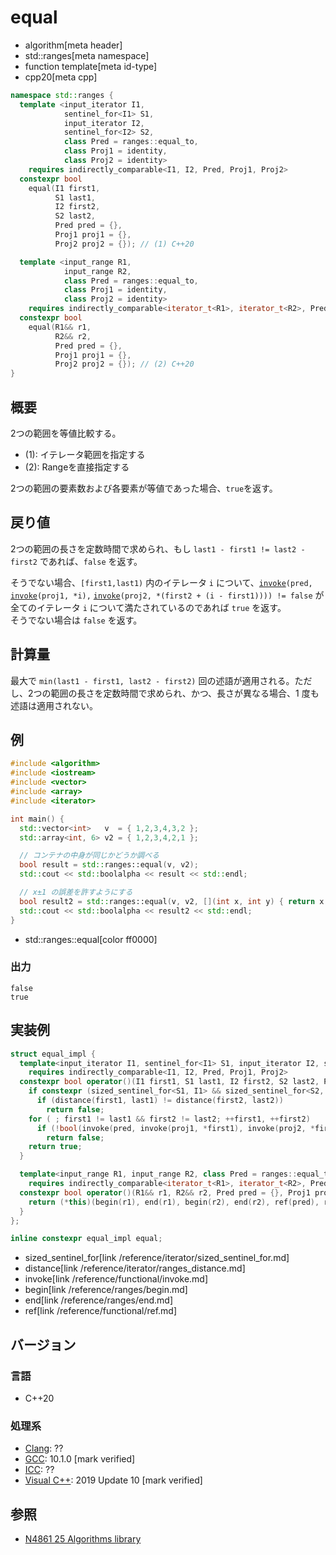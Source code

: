 # equal
* algorithm[meta header]
* std::ranges[meta namespace]
* function template[meta id-type]
* cpp20[meta cpp]

```cpp
namespace std::ranges {
  template <input_iterator I1,
            sentinel_for<I1> S1,
            input_iterator I2,
            sentinel_for<I2> S2,
            class Pred = ranges::equal_to,
            class Proj1 = identity,
            class Proj2 = identity>
    requires indirectly_comparable<I1, I2, Pred, Proj1, Proj2>
  constexpr bool
    equal(I1 first1,
          S1 last1,
          I2 first2,
          S2 last2,
          Pred pred = {},
          Proj1 proj1 = {},
          Proj2 proj2 = {}); // (1) C++20

  template <input_range R1,
            input_range R2,
            class Pred = ranges::equal_to,
            class Proj1 = identity,
            class Proj2 = identity>
    requires indirectly_comparable<iterator_t<R1>, iterator_t<R2>, Pred, Proj1, Proj2>
  constexpr bool
    equal(R1&& r1,
          R2&& r2,
          Pred pred = {},
          Proj1 proj1 = {},
          Proj2 proj2 = {}); // (2) C++20
}
```

## 概要
2つの範囲を等値比較する。

- (1): イテレータ範囲を指定する
- (2): Rangeを直接指定する

2つの範囲の要素数および各要素が等値であった場合、`true`を返す。

## 戻り値
2つの範囲の長さを定数時間で求められ、もし `last1 - first1 != last2 - first2` であれば、`false` を返す。

そうでない場合、`[first1,last1)` 内のイテレータ `i` について、[`invoke`](/reference/functional/invoke.md)`(pred,` [`invoke`](/reference/functional/invoke.md)`(proj1, *i),` [`invoke`](/reference/functional/invoke.md)`(proj2, *(first2 + (i - first1)))) != false` が全てのイテレータ `i` について満たされているのであれば `true` を返す。  
そうでない場合は `false` を返す。

## 計算量

最大で `min(last1 - first1, last2 - first2)` 回の述語が適用される。ただし、2つの範囲の長さを定数時間で求められ、かつ、長さが異なる場合、1 度も述語は適用されない。

## 例
```cpp example
#include <algorithm>
#include <iostream>
#include <vector>
#include <array>
#include <iterator>

int main() {
  std::vector<int>   v  = { 1,2,3,4,3,2 };
  std::array<int, 6> v2 = { 1,2,3,4,2,1 };

  // コンテナの中身が同じかどうか調べる
  bool result = std::ranges::equal(v, v2);
  std::cout << std::boolalpha << result << std::endl;

  // x±1 の誤差を許すようにする
  bool result2 = std::ranges::equal(v, v2, [](int x, int y) { return x - 1 <= y && y <= x + 1; });
  std::cout << std::boolalpha << result2 << std::endl;
}
```
* std::ranges::equal[color ff0000]

### 出力
```
false
true
```


## 実装例

```cpp
struct equal_impl {
  template<input_iterator I1, sentinel_for<I1> S1, input_iterator I2, sentinel_for<I2> S2, class Pred = ranges::equal_to, class Proj1 = identity, class Proj2 = identity>
    requires indirectly_comparable<I1, I2, Pred, Proj1, Proj2>
  constexpr bool operator()(I1 first1, S1 last1, I2 first2, S2 last2, Pred pred = {}, Proj1 proj1 = {}, Proj2 proj2 = {}) const {
    if constexpr (sized_sentinel_for<S1, I1> && sized_sentinel_for<S2, I2>)
      if (distance(first1, last1) != distance(first2, last2))
        return false;
    for ( ; first1 != last1 && first2 != last2; ++first1, ++first2)
      if (!bool(invoke(pred, invoke(proj1, *first1), invoke(proj2, *first2))))
        return false;
    return true;
  }

  template<input_range R1, input_range R2, class Pred = ranges::equal_to, class Proj1 = identity, class Proj2 = identity>
    requires indirectly_comparable<iterator_t<R1>, iterator_t<R2>, Pred, Proj1, Proj2>
  constexpr bool operator()(R1&& r1, R2&& r2, Pred pred = {}, Proj1 proj1 = {}, Proj2 proj2 = {}) const {
    return (*this)(begin(r1), end(r1), begin(r2), end(r2), ref(pred), ref(proj1), ref(proj2));
  }
};

inline constexpr equal_impl equal;
```
* sized_sentinel_for[link /reference/iterator/sized_sentinel_for.md]
* distance[link /reference/iterator/ranges_distance.md]
* invoke[link /reference/functional/invoke.md]
* begin[link /reference/ranges/begin.md]
* end[link /reference/ranges/end.md]
* ref[link /reference/functional/ref.md]

## バージョン
### 言語
- C++20

### 処理系
- [Clang](/implementation.md#clang): ??
- [GCC](/implementation.md#gcc): 10.1.0 [mark verified]
- [ICC](/implementation.md#icc): ??
- [Visual C++](/implementation.md#visual_cpp): 2019 Update 10 [mark verified]

## 参照
- [N4861 25 Algorithms library](https://timsong-cpp.github.io/cppwp/n4861/algorithms)
